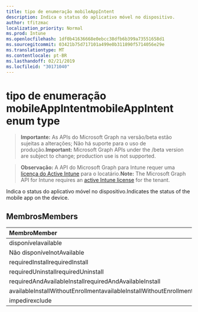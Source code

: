 ```yaml
---
title: tipo de enumeração mobileAppIntent
description: Indica o status do aplicativo móvel no dispositivo.
author: tfitzmac
localization_priority: Normal
ms.prod: Intune
ms.openlocfilehash: 1df0b41636668e0ebcc38dfb6b399a73551658d1
ms.sourcegitcommit: 03421b75d717101a499e0b311890f5714056e29e
ms.translationtype: MT
ms.contentlocale: pt-BR
ms.lasthandoff: 02/21/2019
ms.locfileid: "30171040"
---
```

# <a name="mobileappintent-enum-type"></a><span data-ttu-id="c3628-103">tipo de enumeração mobileAppIntent</span><span class="sxs-lookup"><span data-stu-id="c3628-103">mobileAppIntent enum type</span></span>

> <span data-ttu-id="c3628-104">**Importante:** As APIs do Microsoft Graph na versão/beta estão sujeitas a alterações; Não há suporte para o uso de produção.</span><span class="sxs-lookup"><span data-stu-id="c3628-104">**Important:** Microsoft Graph APIs under the /beta version are subject to change; production use is not supported.</span></span>

> <span data-ttu-id="c3628-105">**Observação:** A API do Microsoft Graph para Intune requer uma [licença do Active Intune](https://go.microsoft.com/fwlink/?linkid=839381) para o locatário.</span><span class="sxs-lookup"><span data-stu-id="c3628-105">**Note:** The Microsoft Graph API for Intune requires an [active Intune license](https://go.microsoft.com/fwlink/?linkid=839381) for the tenant.</span></span>

<span data-ttu-id="c3628-106">Indica o status do aplicativo móvel no dispositivo.</span><span class="sxs-lookup"><span data-stu-id="c3628-106">Indicates the status of the mobile app on the device.</span></span>

## <a name="members"></a><span data-ttu-id="c3628-107">Membros</span><span class="sxs-lookup"><span data-stu-id="c3628-107">Members</span></span>
|<span data-ttu-id="c3628-108">Membro</span><span class="sxs-lookup"><span data-stu-id="c3628-108">Member</span></span>|<span data-ttu-id="c3628-109">Valor</span><span class="sxs-lookup"><span data-stu-id="c3628-109">Value</span></span>|<span data-ttu-id="c3628-110">Descrição</span><span class="sxs-lookup"><span data-stu-id="c3628-110">Description</span></span>|
|:---|:---|:---|
|<span data-ttu-id="c3628-111">disponível</span><span class="sxs-lookup"><span data-stu-id="c3628-111">available</span></span>|<span data-ttu-id="c3628-112">,0</span><span class="sxs-lookup"><span data-stu-id="c3628-112">0</span></span>|<span data-ttu-id="c3628-113">Disponível</span><span class="sxs-lookup"><span data-stu-id="c3628-113">Available</span></span>|
|<span data-ttu-id="c3628-114">Não disponível</span><span class="sxs-lookup"><span data-stu-id="c3628-114">notAvailable</span></span>|<span data-ttu-id="c3628-115">1</span><span class="sxs-lookup"><span data-stu-id="c3628-115">1</span></span>|<span data-ttu-id="c3628-116">Não disponível</span><span class="sxs-lookup"><span data-stu-id="c3628-116">Not Available</span></span>|
|<span data-ttu-id="c3628-117">requiredInstall</span><span class="sxs-lookup"><span data-stu-id="c3628-117">requiredInstall</span></span>|<span data-ttu-id="c3628-118">duas</span><span class="sxs-lookup"><span data-stu-id="c3628-118">2</span></span>|<span data-ttu-id="c3628-119">Instalação necessária</span><span class="sxs-lookup"><span data-stu-id="c3628-119">Required Install</span></span>|
|<span data-ttu-id="c3628-120">requiredUninstall</span><span class="sxs-lookup"><span data-stu-id="c3628-120">requiredUninstall</span></span>|<span data-ttu-id="c3628-121">3D</span><span class="sxs-lookup"><span data-stu-id="c3628-121">3</span></span>|<span data-ttu-id="c3628-122">DesInstalação necessária</span><span class="sxs-lookup"><span data-stu-id="c3628-122">Required Uninstall</span></span>|
|<span data-ttu-id="c3628-123">requiredAndAvailableInstall</span><span class="sxs-lookup"><span data-stu-id="c3628-123">requiredAndAvailableInstall</span></span>|<span data-ttu-id="c3628-124">quatro</span><span class="sxs-lookup"><span data-stu-id="c3628-124">4</span></span>|<span data-ttu-id="c3628-125">RequiredAndAvailableInstall</span><span class="sxs-lookup"><span data-stu-id="c3628-125">RequiredAndAvailableInstall</span></span>|
|<span data-ttu-id="c3628-126">availableInstallWithoutEnrollment</span><span class="sxs-lookup"><span data-stu-id="c3628-126">availableInstallWithoutEnrollment</span></span>|<span data-ttu-id="c3628-127">0,5</span><span class="sxs-lookup"><span data-stu-id="c3628-127">5</span></span>|<span data-ttu-id="c3628-128">AvailableInstallWithoutEnrollment</span><span class="sxs-lookup"><span data-stu-id="c3628-128">AvailableInstallWithoutEnrollment</span></span>|
|<span data-ttu-id="c3628-129">impedir</span><span class="sxs-lookup"><span data-stu-id="c3628-129">exclude</span></span>|<span data-ttu-id="c3628-130">6</span><span class="sxs-lookup"><span data-stu-id="c3628-130">6</span></span>|<span data-ttu-id="c3628-131">Impedir</span><span class="sxs-lookup"><span data-stu-id="c3628-131">Exclude</span></span>|




